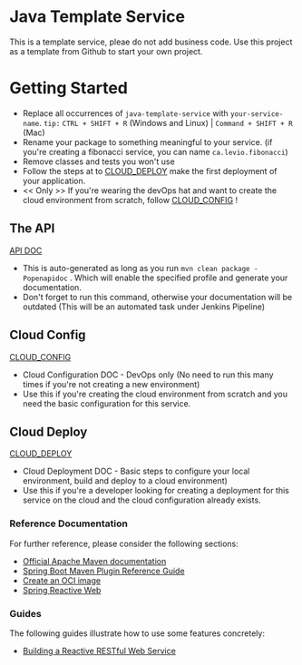 # Java Template Service

This is a template service, pleae do not add business code. Use this project as a template from Github to start your own project.

# Getting Started

* Replace all occurrences of `java-template-service` with `your-service-name`. `tip:` `CTRL + SHIFT + R` (Windows and Linux) | `Command + SHIFT + R` (Mac) 
* Rename your package to something meaningful to your service. (if you're creating a fibonacci service, you can name `ca.levio.fibonacci`)
* Remove classes and tests you won't use
* Follow the steps at  to [CLOUD_DEPLOY](CLOUD_DEPLOY.md) make the first deployment of your application.
* << Only >> If you're wearing the devOps hat and want to create the cloud environment from scratch, follow  [CLOUD_CONFIG](CLOUD_CONFIG.md) !

## The API
[API DOC](./openapi/openapi.md)

* This is auto-generated as long as you run `mvn clean package -Popenapidoc` . Which will enable the specified profile and generate your documentation.
* Don't forget to run this command, otherwise your documentation will be outdated (This will be an automated task under Jenkins Pipeline)

## Cloud Config
[CLOUD_CONFIG](CLOUD_CONFIG.md) 

* Cloud Configuration DOC - DevOps only (No need to run this many times if you're not creating a new environment)
* Use this if you're creating the cloud environment from scratch and you need the basic configuration for this service.

## Cloud Deploy
[CLOUD_DEPLOY](CLOUD_DEPLOY.md)

* Cloud Deployment DOC - Basic steps to configure your local environment, build and deploy to a cloud environment)
* Use this if you're a developer looking for creating a deployment for this service on the cloud and the cloud configuration already exists.

### Reference Documentation
For further reference, please consider the following sections:

* [Official Apache Maven documentation](https://maven.apache.org/guides/index.html)
* [Spring Boot Maven Plugin Reference Guide](https://docs.spring.io/spring-boot/docs/3.1.0/maven-plugin/reference/html/)
* [Create an OCI image](https://docs.spring.io/spring-boot/docs/3.1.0/maven-plugin/reference/html/#build-image)
* [Spring Reactive Web](https://docs.spring.io/spring-boot/docs/3.1.0/reference/htmlsingle/#web.reactive)

### Guides
The following guides illustrate how to use some features concretely:

* [Building a Reactive RESTful Web Service](https://spring.io/guides/gs/reactive-rest-service/)
